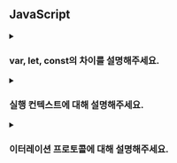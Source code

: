 ## JavaScript

<details>
  <summary><h3>var, let, const의 차이를 설명해주세요.</h3></summary>
<ul>
<li> TDZ에 대해 설명해주세요. </li>
<li> 호이스팅에 대해 설명해주세요. </li>
</ul>
</details>

<details>
  <summary><h3>실행 컨텍스트에 대해 설명해주세요.</h3></summary>
<ul>
<li>  </li>
</ul>
</details>

<details>
  <summary><h3>이터레이션 프로토콜에 대해 설명해주세요.</h3></summary>
<ul>
<li>이터러블,이터레이터에 대해 설명해주세요.</li>
<li>이터러블,이터레이터 프로토콜에 대해 설명해주세요.</li>
<li>for...of 문은 어떻게 순회를 하나요?</li>
<li>유사배열과 이터러블의 차이점은 무엇인가요?</li>
</ul>
</details>
